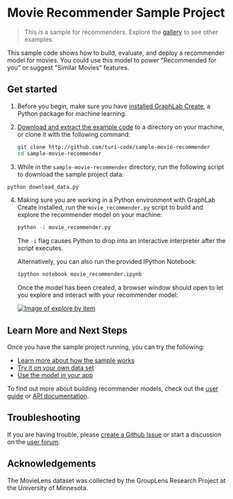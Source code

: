 # Movie Recommender Sample Project

> This is a sample for recommenders. Explore the [gallery](https://turi.com/learn/gallery/) to see other examples.  

This sample code shows how to build, evaluate, and deploy a
recommender model for movies. You could use this model to power
"Recommended for you" or suggest "Similar Movies" features.


## Get started

1. Before you begin, make sure you have [installed GraphLab Create](https://turi.com/download/),
   a Python package for machine learning.

2. [Download and extract the example code](https://github.com/turi-code/sample-movie-recommender/archive/master.zip)
   to a directory on your machine, or clone it with the following command:

   ```bash
   git clone http://github.com/turi-code/sample-movie-recommender
   cd sample-movie-recommender
   ```

3. While in the `sample-movie-recommender` directory, run the following script
   to download the sample project data:

  ```bash
  python download_data.py
  ```

4. Making sure you are working in a Python environment with GraphLab Create installed,
   run the `movie_recommender.py` script to build and explore the recommender model on your machine:

   ```bash
   python -i movie_recommender.py
   ```

   The `-i` flag causes Python to drop into an interactive interpreter
   after the script executes.

   Alternatively, you can also run the provided IPython Notebook:

   ```bash
   ipython notebook movie_recommender.ipynb
   ```

   Once the model has been created, a browser window should open
   to let you explore and interact with your recommender model:

   [![Image of explore by item](/assets/explore_items.png)]()


## Learn More and Next Steps

Once you have the sample project running, you can try the following:

  - [Learn more about how the sample works](./LEARN_MORE.md#how-it-works)
  - [Try it on your own data set](./LEARN_MORE.md#use-your-own-data)
  - [Use the model in your app](./LEARN_MORE.md#integrate-with-your-app)


To find out more about building recommender models, check out the
[user guide](https://turi.com/learn/userguide/recommender/introduction.html)
or [API documentation](https://turi.com/products/create/docs/graphlab.toolkits.recommender.html).


## Troubleshooting

If you are having trouble, please [create a Github Issue](https://github.com/turi-code/sample-movie-recommender/issues/new) or start a discussion on the [user forum](http://forum.turi.com/).


## Acknowledgements

The MovieLens dataset was collected by the GroupLens Research Project at the University of Minnesota.
